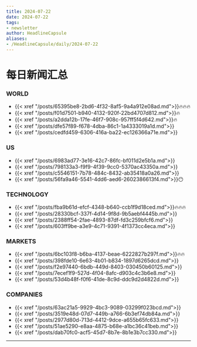 ```yaml
---
title: 2024-07-22
date: 2024-07-22
tags: 
- newsletter
author: HeadlineCapsule
aliases: 
- /HeadlineCapsule/daily/2024-07-22
---
```


# 每日新闻汇总

### WORLD

- {{< xref "/posts/65395be8-2bd6-4f32-8af5-9a4a912e08ad.md">}}🔥🔥🔥
- {{< xref "/posts/f01d7501-b940-4132-920f-22bd4707d812.md">}}🔥
- {{< xref "/posts/a2dda12b-17fe-46f7-908c-957ff5f4d642.md">}}🔥
- {{< xref "/posts/dfe57f89-f678-4dba-86c1-1a4333019a1d.md">}}
- {{< xref "/posts/cedfd459-6306-416a-ba22-ec126366a71e.md">}}

### US

- {{< xref "/posts/6983ad77-3e16-42c7-86fc-bf011d2e5b1a.md">}}
- {{< xref "/posts/798133a3-f9f9-4f39-9cc0-5370ac43350a.md">}}
- {{< xref "/posts/c5546151-7b78-484c-8432-ab35418a0a26.md">}}
- {{< xref "/posts/56fa9a46-5541-4dd6-aed6-2602386613f4.md">}}😶

### TECHNOLOGY

- {{< xref "/posts/fba9b61d-efcf-4348-b640-ccb1f9d18ced.md">}}🔥🔥🔥
- {{< xref "/posts/28330bcf-337f-4d14-9f8d-9b5aebf4445b.md">}}
- {{< xref "/posts/2388ff54-2fae-4893-87df-fd3c259bfcf6.md">}}
- {{< xref "/posts/603ff9be-a3e9-4c71-9391-4f1373cc4eca.md">}}

### MARKETS

- {{< xref "/posts/6bc103f8-b6ba-4137-beae-6222827b297f.md">}}🔥🔥
- {{< xref "/posts/398fde10-6e63-4b01-b834-1897d6265dcd.md">}}
- {{< xref "/posts/f2e97440-6bdb-449d-8403-030450b60125.md">}}
- {{< xref "/posts/7ecef1f9-527d-4f04-8afc-d903c4c3b6e8.md">}}
- {{< xref "/posts/53d4b48f-f0f6-41de-8c9d-ddc9d2d4822d.md">}}

### COMPANIES

- {{< xref "/posts/63ac21a5-9929-4bc3-9089-03299f023bcd.md">}}
- {{< xref "/posts/3519e48d-07d7-449b-a766-6b3ef74db84a.md">}}
- {{< xref "/posts/2977d80d-713d-4412-9dce-a655b65fc633.md">}}
- {{< xref "/posts/51ae5290-e8aa-4875-b68e-a1bc36c41beb.md">}}
- {{< xref "/posts/dab70fc0-acf5-45d7-8b7e-8b1e3b7cc330.md">}}

---

